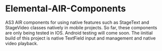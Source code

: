Elemental-AIR-Components
========================

AS3 AIR components for using native features such as StageText and StageVideo classes natively in mobile projects. 
So far, these components are only being tested in IOS. Android testing will come soon.
The iinitial build of this project is native TextField input and management and native video playback.
